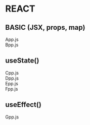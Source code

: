 # REACT

## BASIC (JSX, props, map)
App.js <br>
Bpp.js

## useState()
Cpp.js <br>
Dpp.js <br>
Epp.js <br>
Fpp.js <br>

## useEffect()
Gpp.js
